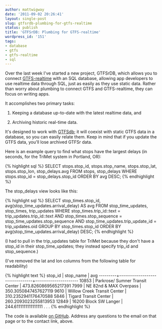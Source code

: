 ```yaml
---
author: mattwigway
date: '2011-09-02 20:26:41'
layout: single-post
slug: gtfsrdb-plumbing-for-gtfs-realtime
status: publish
title: 'GTFSrDB: Plumbing for GTFS-realtime'
wordpress_id: '151'
tags:
- database
- gtfs
- gtfs-realtime
- sql
---
```


Over the last week I've started a new project, GTFSrDB, which allows you to connect [GTFS-realtime](http://code.google.com/transit/realtime/) with an SQL database, allowing app developers to use realtime data through SQL, just as easily as they use static data. Rather than worry about plumbing to connect GTFS and GTFS-realtime, they can focus on writing apps.

It accomplishes two primary tasks:



	
  1. Keeping a database up-to-date with the latest realtime data, and

	
  2. Archiving historic real-time data.




It's designed to work with [GTFSdb](http://code.google.com/p/gtfsdb/); it will coexist with static GTFS data in a database, so you can easily relate them. Keep in mind that if you update the GTFS data, you'll lose archived GTFSr data.




Here is an example query to find what stops have the largest delays (in seconds, for the TriMet system in Portland, OR):


{% highlight sql %}
SELECT stops.stop_id, stops.stop_name, stops.stop_lat, stops.stop_lon, stop_delays.avg
  FROM stops, stop_delays
  WHERE stops.stop_id = stop_delays.stop_id
  ORDER BY avg DESC;
{% endhighlight %}

The stop_delays view looks like this:

{% highlight sql %}
 SELECT stop_times.stop_id, avg(stop_time_updates.arrival_delay) AS avg
   FROM stop_time_updates, stop_times, trip_updates
  WHERE stop_times.trip_id::text = trip_updates.trip_id::text AND stop_times.stop_sequence = stop_time_updates.stop_sequence AND stop_time_updates.trip_update_id = trip_updates.oid
  GROUP BY stop_times.stop_id
  ORDER BY avg(stop_time_updates.arrival_delay) DESC;
{% endhighlight %}

(I had to pull in the trip_updates table for TriMet because they don't have a stop_id in their stop_time_updates; they instead specify trip_id and stop_sequence.)

(I've removed the lat and lon columns from the following table for readability)

{% highlight text %}
 stop_id |            stop_name            |         avg
---------+---------------------------------+----------------------
 10853   | Parkrose/ Sumner Transit Center | 473.8260869565217391
 7999    | NE 82nd & MAX Overpass          | 350.3050847457627119
 9610    | Willow Creek Transit Center     | 310.2352941176470588
 5846    | Tigard Transit Center           | 260.2093023255813953
 12849   | 16200 Block SW Langer           | 244.6111111111111111
. . .
{% endhighlight %}

The code is available [on GitHub](https://github.com/mattwigway/gtfsrdb). Address any questions to the email on that page or to the contact link, above.
